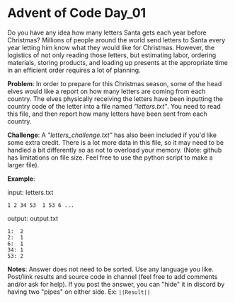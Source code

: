 # Advent of Code Day_01 

Do you have any idea how many letters Santa gets each year before Christmas? Millions of people around the world send letters to Santa every year letting him know what they would like for Christmas. However, the logistics of not only reading those letters, but estimating labor, ordering materials, storing products, and loading up presents at the appropriate time in an efficient order requires a lot of planning. 
 
**Problem**: In order to prepare for this Christmas season, some of the head elves would like a report on how many letters are coming from each country. The elves physically receiving the letters have been inputting the country code of the letter into a file named *"letters.txt"*. You need to read this file, and then report how many letters have been sent from each country.

**Challenge**: A *"letters_challenge.txt"* has also been included if you'd like some extra credit. There is a lot more data in this file, so it may need to be handled a bit differently so as not to overload your memory. (Note: github has limitations on file size. Feel free to use the python script to make a larger file).

**Example**:

input: letters.txt 
```
1 2 34 53  1 53 6 ...
``` 

output: output.txt 
```
1:  2
2:  1
6:  1
34: 1
53: 2
```

**Notes**:
Answer does not need to be sorted. Use any language you like. Post/link results and source code in channel (feel free to add comments and/or ask for help). If you post the answer, you can "hide" it in discord by having two "pipes" on either side.
Ex: ```||Result||```